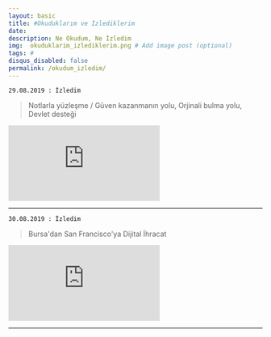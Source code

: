 ```yaml
---
layout: basic
title: #Okuduklarım ve İzlediklerim
date: 
description: Ne Okudum, Ne İzledim
img:  okuduklarim_izlediklerim.png # Add image post (optional)
tags: # 
disqus_disabled: false
permalink: /okudum_izledim/
---
```



`29.08.2019 : İzledim`
> Notlarla yüzleşme / Güven kazanmanın yolu, Orjinali bulma yolu, Devlet desteği
<div class="container-youtube">
<iframe src="https://www.youtube.com/embed/8iwAmGbP2JI" 
frameborder="0" allowfullscreen class="video"></iframe>
</div>

***

`30.08.2019 : İzledim`
> Bursa'dan San Francisco'ya Dijital İhracat 
<div class="container-youtube">
<iframe src="https://www.youtube.com/embed/1biG0aM5tuM" 
frameborder="0" allowfullscreen class="video"></iframe>
</div>

***
